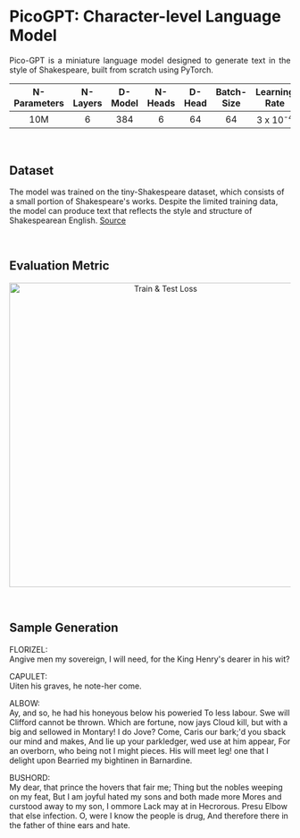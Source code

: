 # **PicoGPT: Character-level Language Model**
<p align="justify">
  Pico-GPT is a miniature language model designed to generate text in the style of Shakespeare, built from scratch using PyTorch.
</p>
<div align="center">
  
  N-Parameters | N-Layers | D-Model | N-Heads | D-Head | Batch-Size | Learning Rate
  :---: |:---: |:---: |:---: |:---: |:---: |:---:
  10M | 6 | 384 | 6 | 64 | 64 | 3 x 10<sup>-4</sup>
</div>
<br />

## **Dataset**
The model was trained on the tiny-Shakespeare dataset, which consists of a small portion of Shakespeare's works. 
Despite the limited training data, the model can produce text that reflects the style and structure of Shakespearean English. [Source](https://raw.githubusercontent.com/karpathy/char-rnn/master/data/tinyshakespeare/input.txt)

<br />

## **Evaluation Metric**
<p align="center">
  <img width="544" alt="Train & Test Loss" src="https://github.com/user-attachments/assets/095e6ae1-f60d-49aa-9c40-6e58736f6c92">
</p>
<br />

## **Sample Generation**
<p>
  FLORIZEL:<br />
  Angive men my sovereign, I will need,
  for the King Henry's dearer in his wit?
  
  CAPULET:<br />
  Uiten his graves, he note-her come.
  
  ALBOW:<br />
  Ay, and so, he had his honeyous below his poweried
  To less labour. Swe will Clifford cannot be thrown.
  Which are fortune, now jays Cloud kill, but with a big
  and sellowed in Montary! I do Jove?
  Come, Caris our bark;'d you sback our mind and makes,
  And lie up your parkledger, wed use at him appear,
  For an overborn, who being not I might pieces.
  His will meet leg! one that I delight upon
  Bearried my bightinen in Barnardine.
  
  BUSHORD:<br />
  My dear, that prince the hovers that fair me;
  Thing but the nobles weeping on my feat,
  But I am joyful hated my sons and both made more
  Mores and curstood away to my son, I ommore
  Lack may at in Hecrorous. Presu Elbow that else infection.
  O, were I know the people is drug,
  And therefore there in the father of thine ears and hate.
</p>
